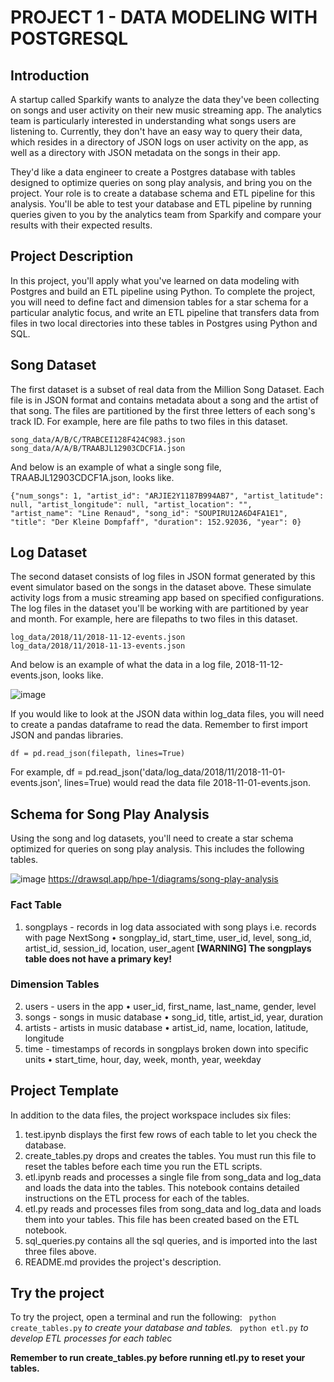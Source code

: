 # PROJECT 1 - DATA MODELING WITH POSTGRESQL 

## Introduction
A startup called Sparkify wants to analyze the data they've been collecting on songs and user activity on their new music streaming app. The analytics team is particularly interested in understanding what songs users are listening to. Currently, they don't have an easy way to query their data, which resides in a directory of JSON logs on user activity on the app, as well as a directory with JSON metadata on the songs in their app.

They'd like a data engineer to create a Postgres database with tables designed to optimize queries on song play analysis, and bring you on the project. Your role is to create a database schema and ETL pipeline for this analysis. You'll be able to test your database and ETL pipeline by running queries given to you by the analytics team from Sparkify and compare your results with their expected results.

## Project Description
In this project, you'll apply what you've learned on data modeling with Postgres and build an ETL pipeline using Python. To complete the project, you will need to define fact and dimension tables for a star schema for a particular analytic focus, and write an ETL pipeline that transfers data from files in two local directories into these tables in Postgres using Python and SQL.
  
## Song Dataset
The first dataset is a subset of real data from the Million Song Dataset. Each file is in JSON format and contains metadata about a song and the artist of that song. The files are partitioned by the first three letters of each song's track ID. For example, here are file paths to two files in this dataset.
```
song_data/A/B/C/TRABCEI128F424C983.json
song_data/A/A/B/TRAABJL12903CDCF1A.json
```
And below is an example of what a single song file, TRAABJL12903CDCF1A.json, looks like.
```
{"num_songs": 1, "artist_id": "ARJIE2Y1187B994AB7", "artist_latitude": null, "artist_longitude": null, "artist_location": "", 
"artist_name": "Line Renaud", "song_id": "SOUPIRU12A6D4FA1E1", "title": "Der Kleine Dompfaff", "duration": 152.92036, "year": 0}
```

## Log Dataset
The second dataset consists of log files in JSON format generated by this event simulator based on the songs in the dataset above. These simulate activity logs from a music streaming app based on specified configurations.
The log files in the dataset you'll be working with are partitioned by year and month. For example, here are filepaths to two files in this dataset.
```
log_data/2018/11/2018-11-12-events.json
log_data/2018/11/2018-11-13-events.json
```
And below is an example of what the data in a log file, 2018-11-12-events.json, looks like.

![image](https://user-images.githubusercontent.com/70199241/172784478-a2c568d5-640e-48a2-911e-d0fc41c2b517.png)

If you would like to look at the JSON data within log_data files, you will need to create a pandas dataframe to read the data. Remember to first import JSON and pandas libraries.
```
df = pd.read_json(filepath, lines=True)
```
For example, df = pd.read_json('data/log_data/2018/11/2018-11-01-events.json', lines=True) would read the data file 2018-11-01-events.json.

## Schema for Song Play Analysis
Using the song and log datasets, you'll need to create a star schema optimized for queries on song play analysis. This includes the following tables.

![image](https://user-images.githubusercontent.com/70199241/172801755-638918e0-ed5a-4607-80d4-08a2c0cb3d72.png)
https://drawsql.app/hpe-1/diagrams/song-play-analysis

### Fact Table
1. songplays - records in log data associated with song plays i.e. records with page NextSong
  • songplay_id, start_time, user_id, level, song_id, artist_id, session_id, location, user_agent
**[WARNING] The songplays table does not have a primary key!**  

### Dimension Tables
2. users - users in the app
  • user_id, first_name, last_name, gender, level
3. songs - songs in music database
  • song_id, title, artist_id, year, duration
4. artists - artists in music database
  • artist_id, name, location, latitude, longitude
5. time - timestamps of records in songplays broken down into specific units
  • start_time, hour, day, week, month, year, weekday

## Project Template
In addition to the data files, the project workspace includes six files:
1. test.ipynb displays the first few rows of each table to let you check the database.
2. create_tables.py drops and creates the tables. You must run this file to reset the tables before each time you run the ETL scripts.
3. etl.ipynb reads and processes a single file from song_data and log_data and loads the data into the tables. This notebook contains detailed instructions on the ETL process for each of the tables.
4. etl.py reads and processes files from song_data and log_data and loads them into your tables. This file has been created based on the ETL notebook.
5. sql_queries.py contains all the sql queries, and is imported into the last three files above.
6. README.md provides the project's description.

## Try the project
To try the project, open a terminal and run the following:
``` python create_tables.py``` *to create your database and tables.*
``` python etl.py``` *to develop ETL processes for each table*c

**Remember to run create_tables.py before running etl.py to reset your tables.**

